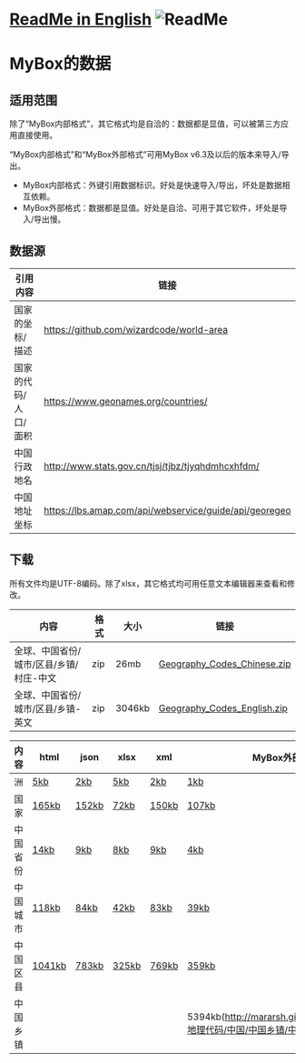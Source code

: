 # [ReadMe in English](https://github.com/Mararsh/MyBox_data/tree/master/en)  ![ReadMe](https://mararsh.github.io/MyBox_data/iconOK.png)   

# MyBox的数据

## 适用范围
除了“MyBox内部格式”，其它格式均是自洽的：数据都是显值，可以被第三方应用直接使用。

“MyBox内部格式”和“MyBox外部格式”可用MyBox v6.3及以后的版本来导入/导出。   
-  MyBox内部格式：外键引用数据标识。好处是快速导入/导出，坏处是数据相互依赖。   
-  MyBox外部格式：数据都是显值。好处是自洽、可用于其它软件，坏处是导入/导出慢。

## 数据源
| 引用内容 | 链接 |    
| --- | --- |   
| 国家的坐标/描述 | https://github.com/wizardcode/world-area |       
| 国家的代码/人口/面积 | https://www.geonames.org/countries/ |       
| 中国行政地名 | http://www.stats.gov.cn/tjsj/tjbz/tjyqhdmhcxhfdm/ |     
| 中国地址坐标 | https://lbs.amap.com/api/webservice/guide/api/georegeo   |     
 

## 下载

所有文件均是UTF-8编码。除了xlsx，其它格式均可用任意文本编辑器来查看和修改。  

| 内容 | 格式 | 大小 | 链接 |    
| --- | --- | --- |  --- |   
| 全球、中国省份/城市/区县/乡镇/村庄-中文 | zip | 26mb | [Geography_Codes_Chinese.zip](https://github.com/Mararsh/MyBox_data/releases/download/v1.0/Geography_Codes_Chinese.zip) |       
| 全球、中国省份/城市/区县/乡镇-英文 | zip | 3046kb | [Geography_Codes_English.zip](https://github.com/Mararsh/MyBox_data/releases/download/v1.0/Geography_Codes_English.zip) |       


| 内容 | html | json | xlsx | xml | MyBox外部格式 | MyBox内部格式 |
| --- | --- | --- | --- | --- | --- | --- |
| 洲 | [5kb](http://mararsh.github.io/MyBox_data/地理代码/全球/洲.htm) | [2kb](http://mararsh.github.io/MyBox_data/地理代码/全球/洲.json) | [5kb](http://mararsh.github.io/MyBox_data/地理代码/全球/洲.xlsx) | [2kb](http://mararsh.github.io/MyBox_data/地理代码/洲.xml) | [1kb](http://mararsh.github.io/MyBox_data/地理代码/全球/洲_external.csv)  | [1kb](http://mararsh.github.io/MyBox_data/地理代码/全球/洲_internal.csv)  |     
| 国家 | [165kb](http://mararsh.github.io/MyBox_data/地理代码/全球/国家.htm) | [152kb](http://mararsh.github.io/MyBox_data/地理代码/全球/国家.json) | [72kb](http://mararsh.github.io/MyBox_data/地理代码/全球/国家.xlsx) | [150kb](http://mararsh.github.io/MyBox_data/地理代码/国家.xml) | [107kb](http://mararsh.github.io/MyBox_data/地理代码/全球/国家_external.csv)  | [103kb](http://mararsh.github.io/MyBox_data/地理代码/全球/国家_internal.csv)  |     
| 中国省份 | [14kb](http://mararsh.github.io/MyBox_data/地理代码/中国/中国省份/中国省份.htm) | [9kb](http://mararsh.github.io/MyBox_data/地理代码/中国/中国省份/中国省份.json) | [8kb](http://mararsh.github.io/MyBox_data/地理代码/中国/中国省份/中国省份.xlsx) | [9kb](http://mararsh.github.io/MyBox_data/地理代码/洲.xml) | [4kb](http://mararsh.github.io/MyBox_data/地理代码/中国/中国省份/中国省份_external.csv)  | [4kb](http://mararsh.github.io/MyBox_data/地理代码/中国/中国省份/中国省份_internal.csv)  |    
| 中国城市 | [118kb](http://mararsh.github.io/MyBox_data/地理代码/中国/中国城市/中国城市.htm) | [84kb](http://mararsh.github.io/MyBox_data/地理代码/中国/中国城市/中国城市.json) | [42kb](http://mararsh.github.io/MyBox_data/地理代码/中国/中国城市/中国城市.xlsx) | [83kb](http://mararsh.github.io/MyBox_data/地理代码/洲.xml) | [39kb](http://mararsh.github.io/MyBox_data/地理代码/中国/中国城市/中国城市_external.csv)  | [35kb](http://mararsh.github.io/MyBox_data/地理代码/中国/中国城市/中国城市_internal.csv)  |    
| 中国区县 | [1041kb](http://mararsh.github.io/MyBox_data/地理代码/中国/中国区县/中国区县.htm) | [783kb](http://mararsh.github.io/MyBox_data/地理代码/中国/中国区县/中国区县.json) | [325kb](http://mararsh.github.io/MyBox_data/地理代码/中国/中国区县/中国区县.xlsx) | [769kb](http://mararsh.github.io/MyBox_data/地理代码/洲.xml) | [359kb](http://mararsh.github.io/MyBox_data/地理代码/中国/中国区县/中国区县_external.csv)  | [310kb](http://mararsh.github.io/MyBox_data/地理代码/中国/中国区县/中国区县_internal.csv)  |    
| 中国乡镇 |   |   |   |   | 5394kb(http://mararsh.github.io/MyBox_data/地理代码/中国/中国乡镇/中国乡镇_external.csv)  | 4495kb(http://mararsh.github.io/MyBox_data/地理代码/中国/中国乡镇/中国乡镇_internal.csv)  |      

 